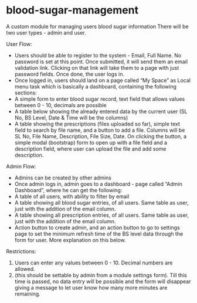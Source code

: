 # blood-sugar-management
A custom module for managing users blood sugar information
There will be two user types - admin and user. 

User Flow:

-	Users should be able to register to the system - Email, Full Name. No password is set at this point. Once submitted, it will send them an email validation link. Clicking on that link will take them to a page with just password fields. Once done, the user logs in.
-	Once logged in, users should land on a page called “My Space” as Local menu task which is basically a dashboard, containing the following sections:
  - A simple form to enter blood sugar record, text field that allows values between 0 - 10, decimals are possible
  - A table below showing the already entered data by the current user (SL No, BS Level, Date & Time will be the columns)
  - A table showing the prescriptions (files uploaded so far), simple text field to search by file name, and a button to add a file. Columns will be SL No, File Name, Description, File Size, Date. On clicking the button, a simple modal (bootstrap) form to open up with a file field and a description	 field, where user can upload the file and add some description.


Admin Flow:
-	Admins can be created by other admins
-	Once admin logs in, admin goes to a dashboard - page called “Admin Dashboard”, where he can get the following:
- A table of all users, with ability to filter by email
- A table showing all blood sugar entries, of all users. Same table as user, just with the addition of the email column.
- A table showing all prescription entries, of all users. Same table as user, just with the addition of the email column.
- Action button to create admin, and an action button to go to settings page to set the minimum refresh time of the BS level data through the form for user. More explanation on this below.

Restrictions:
1.	Users can enter any values between 0 - 10. Decimal numbers are allowed. 
2.	(this should be settable by admin from a module settings form). Till this time is passed, no data entry will be possible and the form will disappear giving a message to let user know how many more minutes are remaining. 


 
